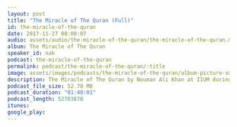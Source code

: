 ```yaml
---
layout: post
title: "The Miracle of The Quran (Full)"
id: the-miracle-of-the-quran
date: 2017-11-27 00:00:07
audio: assets/audio/the-miracle-of-the-quran/the-miracle-of-the-quran.mp3
album: The Miracle of The Quran
speaker_id: nak
podcast: the-miracle-of-the-quran
permalink: podcast/the-miracle-of-the-quran/:title
image: assets/images/podcasts/the-miracle-of-the-quran/album-picture-small.jpg
description: The Miracle of The Quran by Nouman Ali Khan at IIUM during the 2013 Malaysian Tour. Held at the Putra World Trade Centre, Kuala Lumpur on the 6th Sep 2013.
podcast_file_size: 52.70 MB
podcast_duration: "01:48:01"
podcast_length: 52703878
itunes: 
google_play: 
---
```

